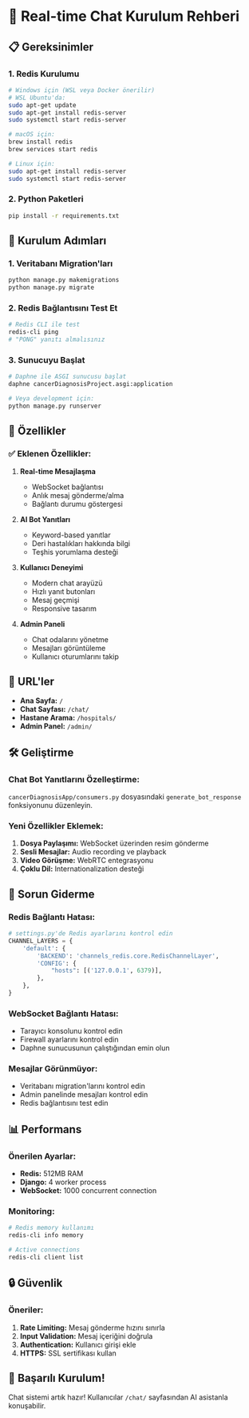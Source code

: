 # 🚀 Real-time Chat Kurulum Rehberi

## 📋 Gereksinimler

### 1. **Redis Kurulumu**
```bash
# Windows için (WSL veya Docker önerilir)
# WSL Ubuntu'da:
sudo apt-get update
sudo apt-get install redis-server
sudo systemctl start redis-server

# macOS için:
brew install redis
brew services start redis

# Linux için:
sudo apt-get install redis-server
sudo systemctl start redis-server
```

### 2. **Python Paketleri**
```bash
pip install -r requirements.txt
```

## 🔧 Kurulum Adımları

### 1. **Veritabanı Migration'ları**
```bash
python manage.py makemigrations
python manage.py migrate
```

### 2. **Redis Bağlantısını Test Et**
```bash
# Redis CLI ile test
redis-cli ping
# "PONG" yanıtı almalısınız
```

### 3. **Sunucuyu Başlat**
```bash
# Daphne ile ASGI sunucusu başlat
daphne cancerDiagnosisProject.asgi:application

# Veya development için:
python manage.py runserver
```

## 🎯 Özellikler

### ✅ **Eklenen Özellikler:**

1. **Real-time Mesajlaşma**
   - WebSocket bağlantısı
   - Anlık mesaj gönderme/alma
   - Bağlantı durumu göstergesi

2. **AI Bot Yanıtları**
   - Keyword-based yanıtlar
   - Deri hastalıkları hakkında bilgi
   - Teşhis yorumlama desteği

3. **Kullanıcı Deneyimi**
   - Modern chat arayüzü
   - Hızlı yanıt butonları
   - Mesaj geçmişi
   - Responsive tasarım

4. **Admin Paneli**
   - Chat odalarını yönetme
   - Mesajları görüntüleme
   - Kullanıcı oturumlarını takip

## 🔗 URL'ler

- **Ana Sayfa:** `/`
- **Chat Sayfası:** `/chat/`
- **Hastane Arama:** `/hospitals/`
- **Admin Panel:** `/admin/`

## 🛠️ Geliştirme

### **Chat Bot Yanıtlarını Özelleştirme:**
`cancerDiagnosisApp/consumers.py` dosyasındaki `generate_bot_response` fonksiyonunu düzenleyin.

### **Yeni Özellikler Eklemek:**
1. **Dosya Paylaşımı:** WebSocket üzerinden resim gönderme
2. **Sesli Mesajlar:** Audio recording ve playback
3. **Video Görüşme:** WebRTC entegrasyonu
4. **Çoklu Dil:** Internationalization desteği

## 🚨 Sorun Giderme

### **Redis Bağlantı Hatası:**
```python
# settings.py'de Redis ayarlarını kontrol edin
CHANNEL_LAYERS = {
    'default': {
        'BACKEND': 'channels_redis.core.RedisChannelLayer',
        'CONFIG': {
            "hosts": [('127.0.0.1', 6379)],
        },
    },
}
```

### **WebSocket Bağlantı Hatası:**
- Tarayıcı konsolunu kontrol edin
- Firewall ayarlarını kontrol edin
- Daphne sunucusunun çalıştığından emin olun

### **Mesajlar Görünmüyor:**
- Veritabanı migration'larını kontrol edin
- Admin panelinde mesajları kontrol edin
- Redis bağlantısını test edin

## 📊 Performans

### **Önerilen Ayarlar:**
- **Redis:** 512MB RAM
- **Django:** 4 worker process
- **WebSocket:** 1000 concurrent connection

### **Monitoring:**
```bash
# Redis memory kullanımı
redis-cli info memory

# Active connections
redis-cli client list
```

## 🔒 Güvenlik

### **Öneriler:**
1. **Rate Limiting:** Mesaj gönderme hızını sınırla
2. **Input Validation:** Mesaj içeriğini doğrula
3. **Authentication:** Kullanıcı girişi ekle
4. **HTTPS:** SSL sertifikası kullan

## 🎉 Başarılı Kurulum!

Chat sistemi artık hazır! Kullanıcılar `/chat/` sayfasından AI asistanla konuşabilir. 